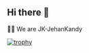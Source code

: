 ## Hi there 👋


🙋‍♀️ We are JK-JehanKandy <br>

[![trophy](https://github-profile-trophy.vercel.app/?username=jehankandy)](https://github.com/jehankandy/github-profile-trophy)

